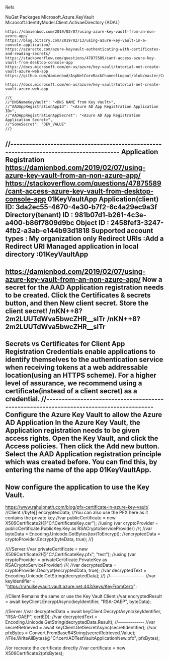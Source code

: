 Refs

NuGet Packages 
Microsoft.Azure.KeyVault
Microsoft.IdentityModel.Client.ActivaeDirectory (ADAL)

    https://damienbod.com/2019/02/07/using-azure-key-vault-from-an-non-azure-app/
    https://blog.bitscry.com/2019/02/13/using-azure-key-vault-in-a-console-application/
    https://azurecto.com/azure-keyvault-authenticating-with-certificates-and-reading-secrets/
    https://stackoverflow.com/questions/47875589/cant-access-azure-key-vault-from-desktop-console-app
    https://docs.microsoft.com/en-us/azure/key-vault/tutorial-net-create-vault-azure-web-app
    https://github.com/damienbod/AspNetCoreBackChannelLogout/blob/master/ConsoleStandaloneUsingAzureSecrets/Program.cs

    https://docs.microsoft.com/en-us/azure/key-vault/tutorial-net-create-vault-azure-web-app

    //{
    //"DNSNameKeyVault": "<DNS NAME from Key Vault>",
    //"AADAppRegistrationAppId": "<Azure AD App Registration Application ID>",
    //"AADAppRegistrationAppSecret": "<Azure AD App Registration Application Secret>",
    //"SomeSecret": "DEV_VALUE"
    //}

//--------------------------------------------------------------------------------------
Application Registration
https://damienbod.com/2019/02/07/using-azure-key-vault-from-an-non-azure-app/
https://stackoverflow.com/questions/47875589/cant-access-azure-key-vault-from-desktop-console-app
01KeyVaultApp
Application(client) ID: 3da2ec55-4670-4e30-b7f2-6c4a29ec9a3f
Directory(tenant) ID : 981b07d1-b261-4c3e-a400-b86f7809d9bc
Object ID : 2458fef3-3247-4fb2-a3ab-e144b93d1818
Supported account types : My organization only
Redirect URIs :Add a Redirect URI
Managed application in local directory :01KeyVaultApp
--------------------------------------------------------------------------------------
https://damienbod.com/2019/02/07/using-azure-key-vault-from-an-non-azure-app/
Now a secret for the AAD Application registration needs to be created.
Click the Certificates & secrets button, and then New client secret.
Store the client secret!
/nKN++8?2m2LUUTdWva5bwcZHR__slTr
/nKN++8?2m2LUUTdWva5bwcZHR__slTr
--------------------------------------------------------------------------------------
Secrets vs Certificates for Client App Registration
Credentials enable applications to identify themselves to the authentication service when receiving tokens at a web addressable location(using an HTTPS scheme).
For a higher level of assurance, we recommend using a certificate(instead of a client secret) as a credential.
//--------------------------------------------------------------------------------------
Configure the Azure Key Vault to allow the Azure AD Application
In the Azure Key Vault, the Application registration needs to be given access rights.
Open the Key Vault, and click the Access policies. Then click the Add new button.
Select the AAD Application registration principle which was created before. 
You can find this, by entering the name of the app 01KeyVaultApp. 
--------------------------------------------------------------------------------------
Now configure the application to use the Key Vault.
--------------------------------------------------------------------------------------

https://www.rahulpnath.com/blog/pfx-certificate-in-azure-key-vault/
//Client
//byte[] encryptedData;
//You can also use the PFX here as it contains the private key
//var publicCertificate = new X509Certificate2(@"C:\CertificateKey.cer"); 
//using (var cryptoProvider = publicCertificate.PublicKey.Key as RSACryptoServiceProvider)
//{
//var byteData = Encoding.Unicode.GetBytes(textToEncrypt);
//encryptedData = cryptoProvider.Encrypt(byteData, true);
//}

////Server
//var privateCertificate = new X509Certificate2(@"C:\CertificateKey.pfx", "test");
//using (var cryptoProvider = privateCertificate.PrivateKey as RSACryptoServiceProvider)
//{
//var decryptedData = cryptoProvider.Decrypt(encryptedData, true);
//var decryptedText = Encoding.Unicode.GetString(decryptedData);
//}
//-----------------
//var keyIdentifier = "https://rahulkeyvault.vault.azure.net:443/keys/KeyFromCert/";

//Client Remains the same or use the Key Vault Client
//var encryptedResult = await keyClient.EncryptAsync(keyIdentifier, "RSA-OAEP", byteData);

//Server
//var decryptedData = await keyClient.DecryptAsync(keyIdentifier, "RSA-OAEP", certED);
//var decryptedText = Encoding.Unicode.GetString(decryptedData.Result);
//-------------
//var secretRetrieved = await keyClient.GetSecretAsync(secretIdentifier);
//var pfxBytes = Convert.FromBase64String(secretRetrieved.Value);
//File.WriteAllBytes(@"C:\cert\ADTestVaultApplicationNew.pfx", pfxBytes);

//or recreate the certificate directly
//var certificate = new X509Certificate2(pfxBytes);